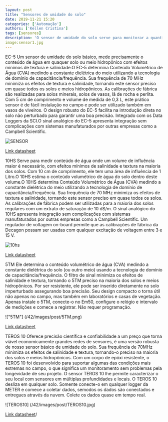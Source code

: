 ```yaml
---
layout: post
title: "Sensores de umidade do solo"
date: 2019-11-21 15:20
categories: ['Automação']
authors: ['Kéllen Cristina'] 
tags: [sensores]
description: 'O sensor de umidade do solo serve para monitorar a quantidade de água, no solo, auxiliando na previsibilidade de produção de uma lavoura por exemplo.'
image:sensor1.jpg
---
```

   EC-5
  Um sensor de umidade do solo básico, mede precisamente o conteúdo de água em quaquer solo ou meio hidropônico com efeitos minimos de textura e salinidade.O EC-5 determina Conteúdo Volumétrico de Água (CVA) medindo a constante dielétrica do meio utilizando a tecnologia de domínio de capacitância/frequência.
  Sua frequência de 70 MHz minimiza os efeitos de textura e salinidade, tornando este sensor preciso em quase todos os solos e meios hidropônicos. As calibrações de fábrica são realizadas para solos minerais, solos de vasos, lã de rocha e perlita.
  Com 5 cm de comprimento e volume de medida de 0,3 L, este prático sensor é de fácil instalação no campo e pode ser utilizado também em vasos de viveiros. O design robusto do EC-5 facilita na introdução direta no solo não perturbado para garantir uma boa precisão.
  Integrado com os Data Loggers da SCI.O sinal analógico do EC-5 apresenta integração sem complicações com sistemas manufaturados por outras empresas como a Campbell Scientific.

![SENSOR](/42/images/post/SENSOR.png)

[Link datasheet](http://www.decagon.com.br/assets/Uploads/13876-01-Manual-EC-5.pdf)

   10HS
  Serve para medir conteúdo de água onde um volume de influência maior é necessário, com efeitos mínimos de salinidade e textura na maioria dos solos. Com 10 cm de comprimento, ele tem uma área de influência de 1 Litro.O 10HS estima o conteúdo volumétrico de água do solo dentro deste volume.O 10HS determina Conteúdo Volumétrico de Água (CVA) medindo a constante dielétrica do meio utilizando a tecnologia de domínio de capacitância/frequência.
  Sua frequência de 70 MHz minimiza os efeitos de textura e salinidade, tornando este sensor preciso em quase todos os solos. As calibrações de fábrica podem ser utilizadas para a maioria dos solos regulares com um extrato de saturação de 10 dS/m.
  O sinal analógico do 10HS apresenta integração sem complicações com sistemas manufaturados por outras empresas como a Campbell Scientific. Um regulador de voltagem on-board permite que as calibrações de fábrica da Decagon possam ser usadas com qualquer excitação de voltagem entre 3 e 15 V.

![10hs](/42/images/post/10hs.png)

[Link datasheet](http://www.ictinternational.com/pdf/?product_id=256)

   5TM
  Ele determina o conteúdo volumétrico de água (CVA) medindo a constante dielétrica do solo (ou outro meio) usando a tecnologia de domínio de capacitância/frequência. O filtro de sinal minimiza os efeitos de salinidade e textura, tornando o 5TM preciso na maioria dos solos e meios hidropônicos.
  Por ser resistente, ele pode ser inserido diretamente no solo imperturbado assegurando boa precisão. Seu design compacto o torna útil não apenas no campo, mas também em laboratórios e casas de vegetação.
  Apenas instale o 5TM, conecte-o no Em50, configure o relógio e intervalo de medições e comece a registrar. Não requer programação.

!["5TM"] (/42/images/post/5TM.png)

[Link datasheet](https://www.ai-nex.co.jp/5TM-Integrators-Guide.pdf)

   TEROS 10
  Oferece precisão científica e confiabilidade a um preço que torna viável economicamente grandes redes de sensores, é uma versão robusta de nosso sensor básico de umidade do solo. Sua frequência de 70MHz minimiza os efeitos de salinidade e textura, tornando-o preciso na maioria dos solos e meios hidropônicos. 
  Com um corpo de epóxi resistente, o TEROS 10 foi desenvolvido para suportar algumas das condições mais extremas no campo, o que significa um monitoramento sem problemas pela longevidade de seu projeto. O sensor TEROS 10 lhe permite caracterizar o seu local com sensores em múltiplas profundidades e locais.
  O TEROS 10  desliza em qualquer solo. Somente conecte-o em qualquer logger da METER e comece a coletar dados, semodos os dados são conectados e entregues através da nuvem. Colete os dados quase em tempo real.

![TEROS10] (/42/images/post/TEROS10.jpg)

[Link datasheet](http://manuals.decagon.com/Quick%20Start%20Guides/18244_TEROS10_Print.pdf)/

